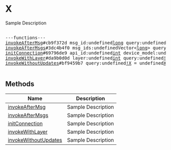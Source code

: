 # X

Sample Description

<pre>

---functions---
<a href="../method/invokeAfterMsg">invokeAfterMsg</a>#cb9f372d msg_id:undefined<a href="../type/long.md">long</a> query:undefined<a href="../type/!X.md">!X</a> = undefined<a href="../type/X.md">X</a>;
<a href="../method/invokeAfterMsgs">invokeAfterMsgs</a>#3dc4b4f0 msg_ids:undefinedVector&lt;<a href="../type/long.md">long</a>&gt; query:undefined<a href="../type/!X.md">!X</a> = undefined<a href="../type/X.md">X</a>;
<a href="../method/initConnection">initConnection</a>#69796de9 api_id:undefined<a href="../type/int.md">int</a> device_model:undefined<a href="../type/string.md">string</a> system_version:undefined<a href="../type/string.md">string</a> app_version:undefined<a href="../type/string.md">string</a> lang_code:undefined<a href="../type/string.md">string</a> query:undefined<a href="../type/!X.md">!X</a> = undefined<a href="../type/X.md">X</a>;
<a href="../method/invokeWithLayer">invokeWithLayer</a>#da9b0d0d layer:undefined<a href="../type/int.md">int</a> query:undefined<a href="../type/!X.md">!X</a> = undefined<a href="../type/X.md">X</a>;
<a href="../method/invokeWithoutUpdates">invokeWithoutUpdates</a>#bf9459b7 query:undefined<a href="../type/!X.md">!X</a> = undefined<a href="../type/X.md">X</a>;

</pre>


## Methods

| Name | Description |
|------|-------------|
| [invokeAfterMsg](../method/invokeAfterMsg.md) | Sample Description |
| [invokeAfterMsgs](../method/invokeAfterMsgs.md) | Sample Description |
| [initConnection](../method/initConnection.md) | Sample Description |
| [invokeWithLayer](../method/invokeWithLayer.md) | Sample Description |
| [invokeWithoutUpdates](../method/invokeWithoutUpdates.md) | Sample Description |
